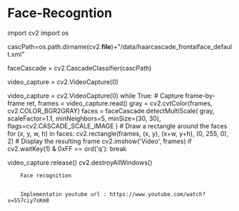 # Face-Recogntion

import cv2
import os

cascPath=os.path.dirname(cv2.__file__)+"/data/haarcascade_frontalface_default.xml"


faceCascade = cv2.CascadeClassifier(cascPath)

video_capture = cv2.VideoCapture(0)


video_capture = cv2.VideoCapture(0)
while True:
    # Capture frame-by-frame
    ret, frames = video_capture.read()
    gray = cv2.cvtColor(frames, cv2.COLOR_BGR2GRAY)
    faces = faceCascade.detectMultiScale(
        gray,
        scaleFactor=1.1,
        minNeighbors=5,
        minSize=(30, 30),
        flags=cv2.CASCADE_SCALE_IMAGE
    )
    # Draw a rectangle around the faces
    for (x, y, w, h) in faces:
        cv2.rectangle(frames, (x, y), (x+w, y+h), (0, 255, 0), 2)
    # Display the resulting frame
    cv2.imshow('Video', frames)
    if cv2.waitKey(1) & 0xFF == ord('q'):
        break
        
        
video_capture.release()
cv2.destroyAllWindows()


        
        
        Face recognition 
        
        
        Implementatin youtube url : https://www.youtube.com/watch?v=5S7ciy7sKm8
        
